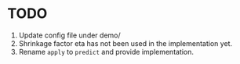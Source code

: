 # TODO

1. Update config file under demo/ 
2. Shrinkage factor eta has not been used in the implementation yet. 
3. Rename `apply` to `predict` and provide implementation. 
